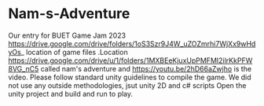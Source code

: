 # Nam-s-Adventure
Our entry for BUET Game Jam 2023
https://drive.google.com/drive/folders/1oS3Szr9J4W_uZOZmrhi7WjXx9wHdyOs_
location of game files .Location https://drive.google.com/drive/u/1/folders/1MXBEeKjuxUpPMFMI2ilrKkPFW8VG_nC5 called  nam's adventure and https://youtu.be/2hD66aZwjho is the video.
Please follow standard unity guidelines to compile the game. We did not use any outside methodologies, jsut unity 2D and c# scripts
Open the unity project and build and run to play.
